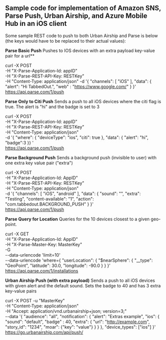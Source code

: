 Sample code for implementation of Amazon SNS, Parse Push, Urban Airship, and Azure Mobile Hub in an iOS client
-----------------

Some sample REST code to push to both Urban Airship and Parse is below (the keys would have to be replaced to their actual values):


**Parse Basic Push** 
Pushes to IOS devices with an extra payload key-value pair for a url**

curl -X POST   
-H "X-Parse-Application-Id: appID"   
-H "X-Parse-REST-API-Key: RESTKey"   
-H "Content-Type: application/json"   -d '{
        "channels": [
          "iOS"
        ],
        "data": {
          "alert": "Hi TabbedOut.", "web" : "https://www.google.com/"
        }
      }' \
 https://api.parse.com/1/push

**Parse Only to Citi Push** 
Sends a push to all iOS devices where the citi flag is true. The alert is "hi" and the badge is set to 3

curl -X POST \
  -H "X-Parse-Application-Id: appID" \
  -H "X-Parse-REST-API-Key: RESTKey" \
  -H "Content-Type: application/json" \
  -d '{
        "where": {
          "deviceType": "ios", 
	"citi": true
        },
        "data": {
             "alert": "hi", "badge":3 }}
' \
  https://api.parse.com/1/push

**Parse Background Push**
Sends a background push (invisible to user) with one extra key value pair ("extra")

curl -X POST \
  -H "X-Parse-Application-Id: AppID" \
  -H "X-Parse-REST-API-Key: RESTKey" \
  -H "Content-Type: application/json" \
  -d '{
        "channels": [
          "iOS", "android"
        ],
        "data": {
"sound": "",
"extra": "Testing",
          "content-available": "1", 
          "action": "com.tabbedout.BACKGROUND_PUSH"
        }
      }' \
  https://api.parse.com/1/push

**Parse Query for Location**
Queries for the 10 devices closest to a given geo-point. 

curl -X GET \
  -H "X-Parse-Application-Id: AppID" \
  -H "X-Parse-Master-Key: MasterKey" \
 -G \
  --data-urlencode 'limit=10' \
  --data-urlencode 'where={
        "userLocation": {
          "$nearSphere": {
            "__type": "GeoPoint",
            "latitude": 30.0,
            "longitude": -90.0
          }
        }
      }' \
  https://api.parse.com/1/installations

**Urban Airship Push (with extra payload)** 
Sends a push to all iOS devices with given alert and the default sound. Sets the badge to 40 and has 3 extra key-value pairs

curl -X POST -u "MasterKey" \
   -H "Content-Type: application/json" \
   -H "Accept: application/vnd.urbanairship+json; version=3;" \
   --data '{
  "audience": "all",
   "notification": {
      "alert": "Extras example",
      "ios": { "sound": "default", "badge" : 40,
        "extra": {
            "url": "http://example.com",
            "story_id": "1234",
            "moar": {"key": "value"}
         }
      }
   },
   "device_types": ["ios"]
}' \
   https://go.urbanairship.com/api/push/

